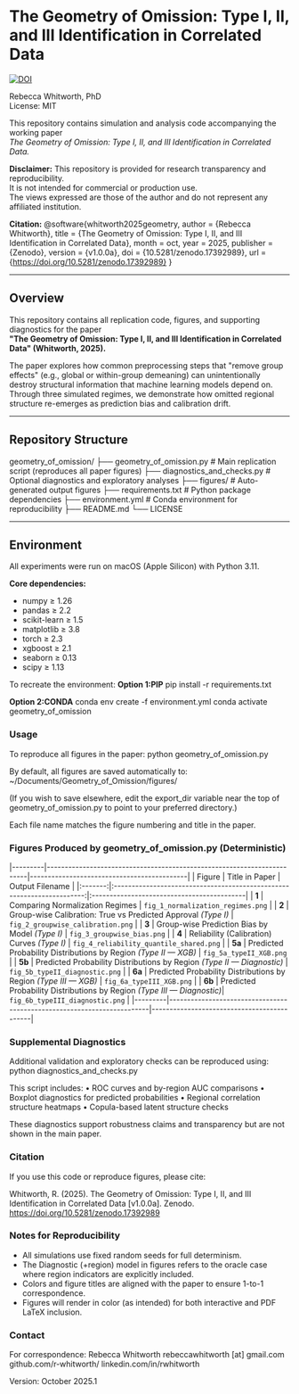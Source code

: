 # The Geometry of Omission: Type I, II, and III Identification in Correlated Data
[![DOI](https://zenodo.org/badge/DOI/10.5281/zenodo.17392989.svg)](https://doi.org/10.5281/zenodo.17392989)

Rebecca Whitworth, PhD  
License: MIT

This repository contains simulation and analysis code accompanying the working paper  
_The Geometry of Omission: Type I, II, and III Identification in Correlated Data._  

**Disclaimer:** This repository is provided for research transparency and reproducibility.  
It is not intended for commercial or production use.  
The views expressed are those of the author and do not represent any affiliated institution.

**Citation:**
@software{whitworth2025geometry,
  author    = {Rebecca Whitworth},
  title     = {The Geometry of Omission: Type I, II, and III Identification in Correlated Data},
  month     = oct,
  year      = 2025,
  publisher = {Zenodo},
  version   = {v1.0.0a},
  doi       = {10.5281/zenodo.17392989},
  url       = {https://doi.org/10.5281/zenodo.17392989}
}

---

## Overview

This repository contains all replication code, figures, and supporting diagnostics for the paper  
**"The Geometry of Omission: Type I, II, and III Identification in Correlated Data" (Whitworth, 2025).**

The paper explores how common preprocessing steps that "remove group effects" (e.g., global or within-group demeaning) can unintentionally destroy structural information that machine learning models depend on.  
Through three simulated regimes, we demonstrate how omitted regional structure re-emerges as prediction bias and calibration drift.

---

## Repository Structure
geometry_of_omission/
├── geometry_of_omission.py        # Main replication script (reproduces all paper figures)
├── diagnostics_and_checks.py      # Optional diagnostics and exploratory analyses
├── figures/                       # Auto-generated output figures
├── requirements.txt               # Python package dependencies
├── environment.yml                # Conda environment for reproducibility
├── README.md
└── LICENSE

---

## Environment

All experiments were run on macOS (Apple Silicon) with Python 3.11.

**Core dependencies:**
- numpy ≥ 1.26  
- pandas ≥ 2.2  
- scikit-learn ≥ 1.5  
- matplotlib ≥ 3.8  
- torch ≥ 2.3  
- xgboost ≥ 2.1  
- seaborn ≥ 0.13  
- scipy ≥ 1.13  

To recreate the environment:
**Option 1:PIP**
pip install -r requirements.txt

**Option 2:CONDA**
conda env create -f environment.yml
conda activate geometry_of_omission

### Usage
To reproduce all figures in the paper:
python geometry_of_omission.py

By default, all figures are saved automatically to:
~/Documents/Geometry_of_Omission/figures/

(If you wish to save elsewhere, edit the export_dir variable near the top of
geometry_of_omission.py to point to your preferred directory.)

Each file name matches the figure numbering and title in the paper.

### Figures Produced by geometry_of_omission.py (Deterministic)

|---------|------------------------------------------------------------------------|--------------------------------------------|
| Figure  | Title in Paper                                                         | Output Filename                            |
|:-------:|:----------------------------------------------------------------------:|:-------------------------------------------|
| **1**   | Comparing Normalization Regimes                                        | `fig_1_normalization_regimes.png`          |
| **2**   | Group-wise Calibration: True vs Predicted Approval *(Type I)*          | `fig_2_groupwise_calibration.png`          |
| **3**   | Group-wise Prediction Bias by Model *(Type I)*                         | `fig_3_groupwise_bias.png`                 |
| **4**   | Reliability (Calibration) Curves *(Type I)*                            | `fig_4_reliability_quantile_shared.png`    |
| **5a**  | Predicted Probability Distributions by Region *(Type II — XGB)*        | `fig_5a_typeII_XGB.png`                    |
| **5b**  | Predicted Probability Distributions by Region *(Type II — Diagnostic)* | `fig_5b_typeII_diagnostic.png`             |
| **6a**  | Predicted Probability Distributions by Region *(Type III — XGB)*       | `fig_6a_typeIII_XGB.png`                   |
| **6b**  | Predicted Probability Distributions by Region *(Type III — Diagnostic)*| `fig_6b_typeIII_diagnostic.png`            |
|---------|------------------------------------------------------------------------|--------------------------------------------|

### Supplemental Diagnostics
Additional validation and exploratory checks can be reproduced using:
python diagnostics_and_checks.py

This script includes:
	•	ROC curves and by-region AUC comparisons
	•	Boxplot diagnostics for predicted probabilities
	•	Regional correlation structure heatmaps
	•	Copula-based latent structure checks

These diagnostics support robustness claims and transparency but are not shown in the main paper.

### Citation
If you use this code or reproduce figures, please cite:

Whitworth, R. (2025). The Geometry of Omission: Type I, II, and III Identification in Correlated Data [v1.0.0a]. Zenodo. https://doi.org/10.5281/zenodo.17392989

### Notes for Reproducibility
- All simulations use fixed random seeds for full determinism.
- The Diagnostic (+region) model in figures refers to the oracle case where region indicators are explicitly included.
- Colors and figure titles are aligned with the paper to ensure 1-to-1 correspondence.
- Figures will render in color (as intended) for both interactive and PDF LaTeX inclusion.

### Contact
For correspondence:
Rebecca Whitworth
rebeccawhitworth [at] gmail.com
github.com/r-whitworth/
linkedin.com/in/rwhitworth

Version: October 2025.1
